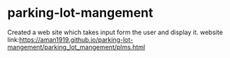 # parking-lot-mangement
Created a web site which takes input form the user and display it.
website link:https://aman1919.github.io/parking-lot-mangement/parking_lot_mangement/plms.html

